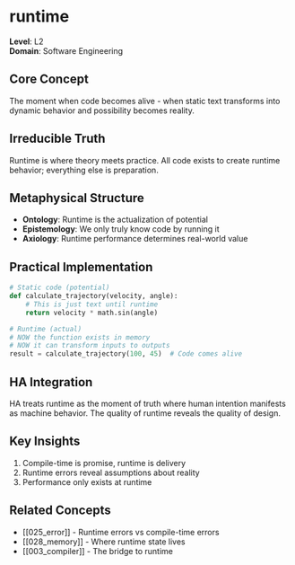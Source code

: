 # runtime

**Level**: L2  
**Domain**: Software Engineering

## Core Concept
The moment when code becomes alive - when static text transforms into dynamic behavior and possibility becomes reality.

## Irreducible Truth
Runtime is where theory meets practice. All code exists to create runtime behavior; everything else is preparation.

## Metaphysical Structure
- **Ontology**: Runtime is the actualization of potential
- **Epistemology**: We only truly know code by running it
- **Axiology**: Runtime performance determines real-world value

## Practical Implementation
```python
# Static code (potential)
def calculate_trajectory(velocity, angle):
    # This is just text until runtime
    return velocity * math.sin(angle)

# Runtime (actual)
# NOW the function exists in memory
# NOW it can transform inputs to outputs
result = calculate_trajectory(100, 45)  # Code comes alive
```

## HA Integration
HA treats runtime as the moment of truth where human intention manifests as machine behavior. The quality of runtime reveals the quality of design.

## Key Insights
1. Compile-time is promise, runtime is delivery
2. Runtime errors reveal assumptions about reality
3. Performance only exists at runtime

## Related Concepts
- [[025_error]] - Runtime errors vs compile-time errors
- [[028_memory]] - Where runtime state lives
- [[003_compiler]] - The bridge to runtime